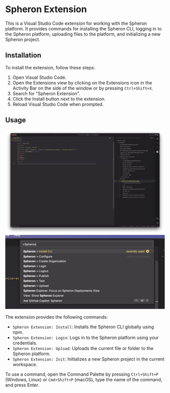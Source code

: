 # Spheron Extension

This is a Visual Studio Code extension for working with the Spheron platform. It provides commands for installing the Spheron CLI, logging in to the Spheron platform, uploading files to the platform, and initializing a new Spheron project.

## Installation

To install the extension, follow these steps:

1. Open Visual Studio Code.
2. Open the Extensions view by clicking on the Extensions icon in the Activity Bar on the side of the window or by pressing `Ctrl+Shift+X`.
3. Search for "Spheron Extension".
4. Click the Install button next to the extension.
5. Reload Visual Studio Code when prompted.

## Usage

![Screenshot 1](media/screenshot-1.png)
![Screenshot 2](media/screenshot-2.png)

The extension provides the following commands:

- `Spheron Extension: Install`: Installs the Spheron CLI globally using npm.
- `Spheron Extension: Login`: Logs in to the Spheron platform using your credentials.
- `Spheron Extension: Upload`: Uploads the current file or folder to the Spheron platform.
- `Spheron Extension: Init`: Initializes a new Spheron project in the current workspace.

To use a command, open the Command Palette by pressing `Ctrl+Shift+P` (Windows, Linux) or `Cmd+Shift+P` (macOS), type the name of the command, and press Enter.
